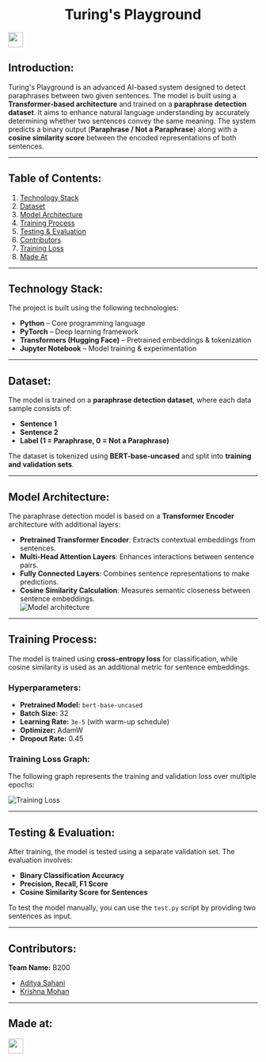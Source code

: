 <h1 align="center">Turing's Playground</h1>
<p align="center">
</p>
<a href="https://weekendofcode.computercodingclub.in/"> 
    <img src="https://i.postimg.cc/njCM24kx/woc.jpg" height=30px> 
</a>

## Introduction:
Turing's Playground is an advanced AI-based system designed to detect paraphrases between two given sentences. The model is built using a **Transformer-based architecture** and trained on a **paraphrase detection dataset**. It aims to enhance natural language understanding by accurately determining whether two sentences convey the same meaning. The system predicts a binary output (**Paraphrase / Not a Paraphrase**) along with a **cosine similarity score** between the encoded representations of both sentences.

---

## Table of Contents:
1. [Technology Stack](#technology-stack)  
2. [Dataset](#dataset)  
3. [Model Architecture](#model-architecture)  
4. [Training Process](#training-process)  
5. [Testing & Evaluation](#testing--evaluation)  
6. [Contributors](#contributors)  
7. [Training Loss](#training-loss)  
8. [Made At](#made-at)  

---

## Technology Stack:
The project is built using the following technologies:

- **Python** – Core programming language  
- **PyTorch** – Deep learning framework  
- **Transformers (Hugging Face)** – Pretrained embeddings & tokenization  
- **Jupyter Notebook** – Model training & experimentation  

---

## Dataset:
The model is trained on a **paraphrase detection dataset**, where each data sample consists of:  
- **Sentence 1**
- **Sentence 2**
- **Label (1 = Paraphrase, 0 = Not a Paraphrase)**  

The dataset is tokenized using **BERT-base-uncased** and split into **training and validation sets**.

---

## Model Architecture:
The paraphrase detection model is based on a **Transformer Encoder** architecture with additional layers:

- **Pretrained Transformer Encoder**: Extracts contextual embeddings from sentences.  
- **Multi-Head Attention Layers**: Enhances interactions between sentence pairs.  
- **Fully Connected Layers**: Combines sentence representations to make predictions.  
- **Cosine Similarity Calculation**: Measures semantic closeness between sentence embeddings.  
![Model architecture](paraphrase-detection/BERT_NLP_model_architecture_d285530efe.webp)
---


## Training Process:
The model is trained using **cross-entropy loss** for classification, while cosine similarity is used as an additional metric for sentence embeddings.  

### **Hyperparameters:**
- **Pretrained Model:** `bert-base-uncased`
- **Batch Size:** 32  
- **Learning Rate:** `3e-5` (with warm-up schedule)  
- **Optimizer:** AdamW  
- **Dropout Rate:** 0.45  

### **Training Loss Graph:**
The following graph represents the training and validation loss over multiple epochs:

![Training Loss](paraphrase-detection/loss_plot.png)

---

## Testing & Evaluation:
After training, the model is tested using a separate validation set. The evaluation involves:

- **Binary Classification Accuracy**  
- **Precision, Recall, F1 Score**  
- **Cosine Similarity Score for Sentences**  

To test the model manually, you can use the `test.py` script by providing two sentences as input.

---

## Contributors:
**Team Name:** B200

- [Aditya Sahani](https://github.com/Aditya-en)  
- [Krishna Mohan](https://github.com/kmohan321)  

---

## Made at:
<a href="https://weekendofcode.computercodingclub.in/"> 
    <img src="https://i.postimg.cc/mrCCnTbN/tpg.jpg" height=30px> 
</a>
